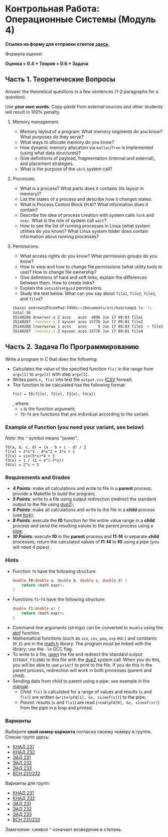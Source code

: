 # Контрольная Работа: Операционные Системы (Модуль 4)

__Ссылка на форму для отправки ответов [здесь](https://forms.gle/R1GwrvgQNsTotrhj9).__

Формула оценки:

__Оценка = 0.4 * Теория + 0.6 * Задача__

## Часть 1. Теоретические Вопросы

Answer the theoretical questions in a few sentences (1-2 paragraphs for a question).

Use __your own words__.
Copy-paste from external sources and other students will result in 100% penalty.

1. Memory management.
   * Memory layout of a program: What memory segments do you know? What purposes do they serve?
   * What ways to allocate memory do you know?
   * How dynamic memory allocation via `malloc`/`free` is implemented (using what data structures)?
   * Give definitions of payload, fragmentation (internal and external), and placement strategies.
   * What is the purpose of the `sbrk` system call? 

1. Processes.
   * What is a process? What parts does it contains (its layout in memory)?
   * List the states of a process and describe how it changes states.
   * What is Process Control Block (`PCB`)? What information does it contain?
   * Describe the idea of process creation with system calls `fork` and `exec`. What is the role of system call `wait`?
   * How to see the list of running processes in Linux (what system utilities do you know)?
     What Linux system folder does contain information about running processes?

1. Permissions.
   * What access rights do you know? What permission groups do you know?
   * How to view and how to change file permissions (what utility tools to use)? How to change file ownership?
   * Give definitions of hard and soft links, explain the differences between them. How to create links?
   * Explain the `setuid`/`setguid` permissions.
   * Study the text below. What can you say about `file1`, `file2`, `file3`, and `file4`?
   
   ```bash
   (base) andrewt@ThinkPad-T490s:~/Documents/src/hse/temp$ ls -li
   total 36
   35140286 drwxrwxr-x 2 acos   acos  4096 Jun 17 09:03 file1
   35140287 -rwxrwsr-x 2 myuser acos 15776 Jun 17 09:01 file2
   35140288 lrwxrwxrwx 1 acos   acos     5 Jun 17 09:03 file3 -> file1
   35140287 -rwxrwsr-x 2 myuser acos 15776 Jun 17 09:01 file4
   ```

## Часть 2. Задача По Программированию

Write a program in C that does the following:

* Calculates the value of the specified function `f(x)` in the range from `argv[1]` to `argv[2]` with step `argv[3]`.
* Writes pairs `x, f(x)` into text file `output.csv` ([CSV](https://en.wikipedia.org/wiki/Comma-separated_values) format).  
* The function to be calculated has the following format:
  ``` 
  f(x) = f0(f1(x), f2(x), f3(x), f4(x))
  ```
  , where:
    * `x` is the function argument;
    * `f0`-`f4` are functions that are individual according to the variant.

### Example of Function (you need your variant, see below)

_Note_: the `^` symbol means "power".

    f0(a, b, c, d) = (a - b + c - d) / 2
    f1(x) = 2*x^3 - 4*x^2 + 3*x + 1
    f2(x) = sin(5*x)*4 + 3
    f3(x) = 1 / (1 + e^(-7*x))
    f4(x) = 2^x + 5

### Requirements and Grades

* ___4 Points___:
  make all calculations and write to file in a __parent__ process;
  provide a Makefile to build the program;
* ___5 Points___:
  write to a file using output redirection (redirect the standard output
  to the file using [dup2](https://man7.org/linux/man-pages/man2/dup.2.html));
* ___6 Points___:
  make all calculations and write to the file in a __child__ process
  (use [fork](https://man7.org/linux/man-pages/man2/fork.2.html));
* ___8 Points___:
  execute the __f0__ function for the entire value range in a __child__ process
  and send the resulting values to the parent process using
  a [pipe](https://man7.org/linux/man-pages/man2/pipe.2.html);
* ___10 Points___:
  execute __f0__ in the __parent__ process and __f1__-__f4__ in separate __child__ processes;
  return the calculated values of __f1__-__f4__ to __f0__ using a pipe (you will need 4 pipes).

### Hints

* Function `f0` have the following  structure:
  ```c
  double f0(double a, double b, double c, double d) {
      return <math expr>;
  }
  ```
* Functions `f1`-`f4` have the following  structure:
  ```c
  double f1(double x) {
      return <math expr>;
  }
  ```
* Command-line arguments (strings) can be converted to `double` using the [atof](
  https://man7.org/linux/man-pages/man3/atof.3.html) function.
* Mathematical functions (such as `sin`, `cos`, `pow`, `exp` etc.) and constants (`M_E`) are in the [math.h](
  https://man7.org/linux/man-pages/man0/math.h.0p.html) library.
  The program must be linked with the library: use the `-lm` GCC flag.
* To write to a file, [open](https://man7.org/linux/man-pages/man2/open.2.html) the file and redirect the standard output
  (`STDOUT_FILENO`) to this file with the [dup2](https://man7.org/linux/man-pages/man2/dup.2.html) system call.
  When you do this, you will be able to use `printf` to print to the file. If you do this in the parent process,
  redirection will work in both processes (parent and child).
* Sending data from child to parent using a pipe: see example in the [manual](
  https://man7.org/linux/man-pages/man2/pipe.2.html).
  * _Child_: `f(x)` is calculated for a range of values and results (`x` and `f(x)`) are written (`write(pfd[1], &x, sizeof(x))`) to the pipe;
  * _Parent_: results (`x` and `f(x)`) are read (`read(pfd[0], &x, sizeof(x))`) from the pipe in a loop and printed.
 
### Варианты

Выберите __свой номер варианта__ согласно своему номеру в группе. Списки групп здесь:

* [КНАД 231](https://github.com/andrewt0301/hse-acos-course/blob/master/docs/software/ejudge/compds_231.csv)
* [КНАД 232](https://github.com/andrewt0301/hse-acos-course/blob/master/docs/software/ejudge/compds_232.csv)
* [ЭАД 231](https://github.com/andrewt0301/hse-acos-course/blob/master/docs/software/ejudge/ead_231.csv)
* [ЭАД 232](https://github.com/andrewt0301/hse-acos-course/blob/master/docs/software/ejudge/ead_232.csv)
* [ЭАД 233](https://github.com/andrewt0301/hse-acos-course/blob/master/docs/software/ejudge/ead_233.csv)
* [ВСН 231/232](https://github.com/andrewt0301/hse-acos-course/blob/master/docs/software/ejudge/vsn_231.csv)

Варианты для групп:

* [КНАД 231](variants_2025_compds231.md)
* [КНАД 232](variants_2025_compds232.md)
* [ЭАД 231](variants_2025_ead231.md)
* [ЭАД 232](variants_2025_ead232.md)
* [ЭАД 233](variants_2025_ead233.md)
* [ВСН 231/232](variants_2025_vsn231.md)

_Замечание_: символ `^` означает возведение в степень.
